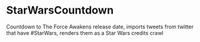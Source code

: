 # StarWarsCountdown
Countdown to The Force Awakens release date, imports tweets from twitter that have #StarWars, renders them as a Star Wars credits crawl
 
